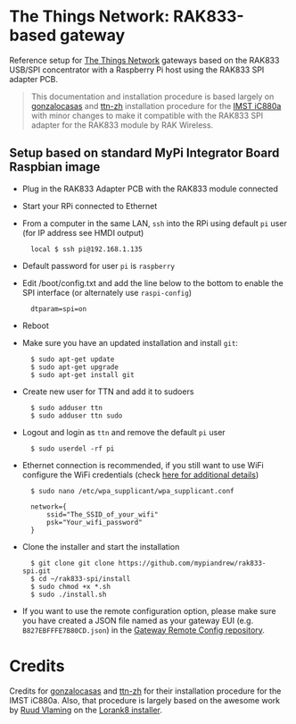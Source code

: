 # The Things Network: RAK833-based gateway

Reference setup for [The Things Network](http://thethingsnetwork.org/) gateways based on the RAK833 USB/SPI concentrator with a Raspberry Pi host using the RAK833 SPI adapter PCB.

> This documentation and installation procedure is based largely on [gonzalocasas](https://github.com/gonzalocasas) and [ttn-zh](https://github.com/ttn-zh) installation procedure for the [IMST iC880a](https://github.com/ttn-zh/ic880a-gateway) with minor changes to make it compatible with the RAK833 SPI adapter for the RAK833 module by RAK Wireless.


## Setup based on standard MyPi Integrator Board Raspbian image

- Plug in the RAK833 Adapter PCB with the RAK833 module connected
- Start your RPi connected to Ethernet
- From a computer in the same LAN, `ssh` into the RPi using default `pi` user (for IP address see HMDI output)

        local $ ssh pi@192.168.1.135

- Default password  for user `pi` is `raspberry`
- Edit /boot/config.txt and add the line below to the bottom to enable the SPI interface (or alternately use `raspi-config`) 

        dtparam=spi=on
        
- Reboot
- Make sure you have an updated installation and install `git`:

        $ sudo apt-get update
        $ sudo apt-get upgrade
        $ sudo apt-get install git

- Create new user for TTN and add it to sudoers

        $ sudo adduser ttn
        $ sudo adduser ttn sudo

- Logout and login as `ttn` and remove the default `pi` user

        $ sudo userdel -rf pi

- Ethernet connection is recommended, if you still want to use WiFi configure the WiFi credentials (check [here for additional details](https://www.raspberrypi.org/documentation/configuration/wireless/wireless-cli.md))

        $ sudo nano /etc/wpa_supplicant/wpa_supplicant.conf

        network={
            ssid="The_SSID_of_your_wifi"
            psk="Your_wifi_password"
        }

- Clone the installer and start the installation

        $ git clone git clone https://github.com/mypiandrew/rak833-spi.git
        $ cd ~/rak833-spi/install
        $ sudo chmod +x *.sh
        $ sudo ./install.sh

- If you want to use the remote configuration option, please make sure you have created a JSON file named as your gateway EUI (e.g. `B827EBFFFE7B80CD.json`) in the [Gateway Remote Config repository](https://github.com/ttn-zh/gateway-remote-config).



# Credits

Credits for [gonzalocasas](https://github.com/gonzalocasas) and [ttn-zh](https://github.com/ttn-zh) for their installation procedure for the IMST iC880a. Also, that procedure is largely based on the awesome work by [Ruud Vlaming](https://github.com/devlaam) on the [Lorank8 installer](https://github.com/Ideetron/Lorank).
